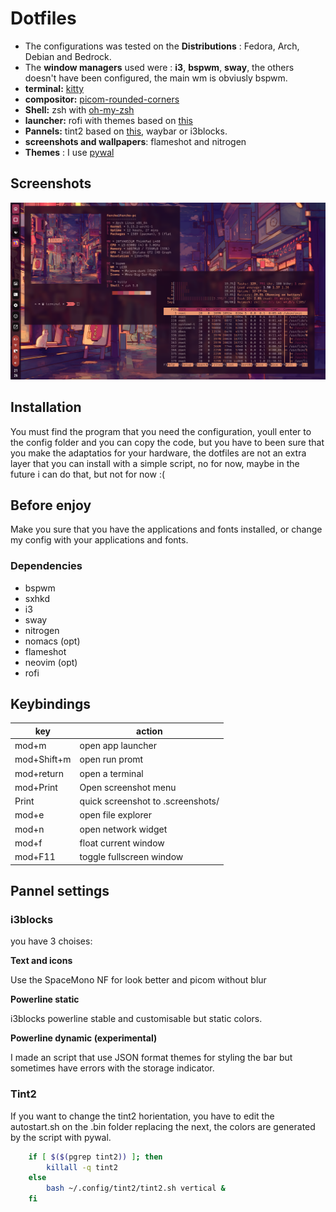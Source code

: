 # Dotfiles

- The configurations was tested on the **Distributions** : Fedora, Arch, Debian and Bedrock.
- The **window managers** used were : **i3**, **bspwm**, **sway**, the others doesn't have been configured, the main wm is obviusly bspwm.
- **terminal:** [kitty](https://sw.kovidgoyal.net/kitty/)
- **compositor:** [picom-rounded-corners](https://aur.archlinux.org/packages/picom-rounded-corners/)
- **Shell:** zsh with [oh-my-zsh](https://ohmyz.sh/)
- **launcher:** rofi with themes based on [this](https://github.com/adi1090x/rofi)
- **Pannels:** tint2 based on [this](https://github.com/owl4ce/dotfiles), waybar or i3blocks.
- **screenshots and wallpapers**: flameshot and nitrogen
- **Themes** : I use [pywal](https://github.com/dylanaraps/pywal)

## Screenshots

![2021-11-25_21-26.png](.screenshots/2021-11-25_21-26.png)

## Installation

You must find the program that you need the configuration, youll enter to the config folder and you can copy the code, but you have to been sure that you make the adaptatios for your hardware, the dotfiles are not an extra layer that you can install with a simple script, no for now, maybe in the future i can do that, but not for now :(

## Before enjoy

Make you sure that you have the applications and fonts installed, or change my config with your applications and fonts.

### Dependencies
- bspwm
- sxhkd
- i3
- sway
- nitrogen
- nomacs (opt)
- flameshot 
- neovim (opt)
- rofi

## Keybindings
| key | action |
|-----|--------|
| mod+m | open app launcher |
| mod+Shift+m | open run promt |
| mod+return | open a terminal |
| mod+Print | Open screenshot menu |
| Print | quick screenshot to .screenshots/ |
| mod+e | open file explorer |
| mod+n | open network widget| 
| mod+f | float current window |
| mod+F11 | toggle fullscreen window |

## Pannel settings

### i3blocks
you have 3 choises:

**Text and icons**

Use the SpaceMono NF for look better and picom without blur

**Powerline static**

i3blocks powerline stable and customisable but static colors.

**Powerline dynamic (experimental)**

I made an script that use JSON format themes for styling the bar but sometimes have errors with the storage indicator.

### Tint2

If you want to change the tint2 horientation, you have to edit the autostart.sh on the .bin folder replacing the next, the colors are generated by the script with pywal.

```sh
	if [ $($(pgrep tint2)) ]; then
		killall -q tint2
	else
		bash ~/.config/tint2/tint2.sh vertical &
	fi
```
